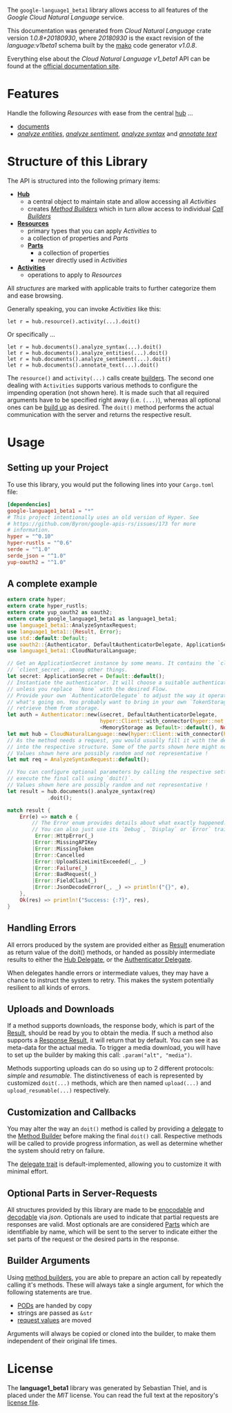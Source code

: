 <!---
DO NOT EDIT !
This file was generated automatically from 'src/mako/api/README.md.mako'
DO NOT EDIT !
-->
The `google-language1_beta1` library allows access to all features of the *Google Cloud Natural Language* service.

This documentation was generated from *Cloud Natural Language* crate version *1.0.8+20180930*, where *20180930* is the exact revision of the *language:v1beta1* schema built by the [mako](http://www.makotemplates.org/) code generator *v1.0.8*.

Everything else about the *Cloud Natural Language* *v1_beta1* API can be found at the
[official documentation site](https://cloud.google.com/natural-language/).
# Features

Handle the following *Resources* with ease from the central [hub](https://docs.rs/google-language1_beta1/1.0.8+20180930/google_language1_beta1/struct.CloudNaturalLanguage.html) ... 

* [documents](https://docs.rs/google-language1_beta1/1.0.8+20180930/google_language1_beta1/struct.Document.html)
 * [*analyze entities*](https://docs.rs/google-language1_beta1/1.0.8+20180930/google_language1_beta1/struct.DocumentAnalyzeEntityCall.html), [*analyze sentiment*](https://docs.rs/google-language1_beta1/1.0.8+20180930/google_language1_beta1/struct.DocumentAnalyzeSentimentCall.html), [*analyze syntax*](https://docs.rs/google-language1_beta1/1.0.8+20180930/google_language1_beta1/struct.DocumentAnalyzeSyntaxCall.html) and [*annotate text*](https://docs.rs/google-language1_beta1/1.0.8+20180930/google_language1_beta1/struct.DocumentAnnotateTextCall.html)




# Structure of this Library

The API is structured into the following primary items:

* **[Hub](https://docs.rs/google-language1_beta1/1.0.8+20180930/google_language1_beta1/struct.CloudNaturalLanguage.html)**
    * a central object to maintain state and allow accessing all *Activities*
    * creates [*Method Builders*](https://docs.rs/google-language1_beta1/1.0.8+20180930/google_language1_beta1/trait.MethodsBuilder.html) which in turn
      allow access to individual [*Call Builders*](https://docs.rs/google-language1_beta1/1.0.8+20180930/google_language1_beta1/trait.CallBuilder.html)
* **[Resources](https://docs.rs/google-language1_beta1/1.0.8+20180930/google_language1_beta1/trait.Resource.html)**
    * primary types that you can apply *Activities* to
    * a collection of properties and *Parts*
    * **[Parts](https://docs.rs/google-language1_beta1/1.0.8+20180930/google_language1_beta1/trait.Part.html)**
        * a collection of properties
        * never directly used in *Activities*
* **[Activities](https://docs.rs/google-language1_beta1/1.0.8+20180930/google_language1_beta1/trait.CallBuilder.html)**
    * operations to apply to *Resources*

All *structures* are marked with applicable traits to further categorize them and ease browsing.

Generally speaking, you can invoke *Activities* like this:

```Rust,ignore
let r = hub.resource().activity(...).doit()
```

Or specifically ...

```ignore
let r = hub.documents().analyze_syntax(...).doit()
let r = hub.documents().analyze_entities(...).doit()
let r = hub.documents().analyze_sentiment(...).doit()
let r = hub.documents().annotate_text(...).doit()
```

The `resource()` and `activity(...)` calls create [builders][builder-pattern]. The second one dealing with `Activities` 
supports various methods to configure the impending operation (not shown here). It is made such that all required arguments have to be 
specified right away (i.e. `(...)`), whereas all optional ones can be [build up][builder-pattern] as desired.
The `doit()` method performs the actual communication with the server and returns the respective result.

# Usage

## Setting up your Project

To use this library, you would put the following lines into your `Cargo.toml` file:

```toml
[dependencies]
google-language1_beta1 = "*"
# This project intentionally uses an old version of Hyper. See
# https://github.com/Byron/google-apis-rs/issues/173 for more
# information.
hyper = "^0.10"
hyper-rustls = "^0.6"
serde = "^1.0"
serde_json = "^1.0"
yup-oauth2 = "^1.0"
```

## A complete example

```Rust
extern crate hyper;
extern crate hyper_rustls;
extern crate yup_oauth2 as oauth2;
extern crate google_language1_beta1 as language1_beta1;
use language1_beta1::AnalyzeSyntaxRequest;
use language1_beta1::{Result, Error};
use std::default::Default;
use oauth2::{Authenticator, DefaultAuthenticatorDelegate, ApplicationSecret, MemoryStorage};
use language1_beta1::CloudNaturalLanguage;

// Get an ApplicationSecret instance by some means. It contains the `client_id` and 
// `client_secret`, among other things.
let secret: ApplicationSecret = Default::default();
// Instantiate the authenticator. It will choose a suitable authentication flow for you, 
// unless you replace  `None` with the desired Flow.
// Provide your own `AuthenticatorDelegate` to adjust the way it operates and get feedback about 
// what's going on. You probably want to bring in your own `TokenStorage` to persist tokens and
// retrieve them from storage.
let auth = Authenticator::new(&secret, DefaultAuthenticatorDelegate,
                              hyper::Client::with_connector(hyper::net::HttpsConnector::new(hyper_rustls::TlsClient::new())),
                              <MemoryStorage as Default>::default(), None);
let mut hub = CloudNaturalLanguage::new(hyper::Client::with_connector(hyper::net::HttpsConnector::new(hyper_rustls::TlsClient::new())), auth);
// As the method needs a request, you would usually fill it with the desired information
// into the respective structure. Some of the parts shown here might not be applicable !
// Values shown here are possibly random and not representative !
let mut req = AnalyzeSyntaxRequest::default();

// You can configure optional parameters by calling the respective setters at will, and
// execute the final call using `doit()`.
// Values shown here are possibly random and not representative !
let result = hub.documents().analyze_syntax(req)
             .doit();

match result {
    Err(e) => match e {
        // The Error enum provides details about what exactly happened.
        // You can also just use its `Debug`, `Display` or `Error` traits
         Error::HttpError(_)
        |Error::MissingAPIKey
        |Error::MissingToken
        |Error::Cancelled
        |Error::UploadSizeLimitExceeded(_, _)
        |Error::Failure(_)
        |Error::BadRequest(_)
        |Error::FieldClash(_)
        |Error::JsonDecodeError(_, _) => println!("{}", e),
    },
    Ok(res) => println!("Success: {:?}", res),
}

```
## Handling Errors

All errors produced by the system are provided either as [Result](https://docs.rs/google-language1_beta1/1.0.8+20180930/google_language1_beta1/enum.Result.html) enumeration as return value of 
the doit() methods, or handed as possibly intermediate results to either the 
[Hub Delegate](https://docs.rs/google-language1_beta1/1.0.8+20180930/google_language1_beta1/trait.Delegate.html), or the [Authenticator Delegate](https://docs.rs/yup-oauth2/*/yup_oauth2/trait.AuthenticatorDelegate.html).

When delegates handle errors or intermediate values, they may have a chance to instruct the system to retry. This 
makes the system potentially resilient to all kinds of errors.

## Uploads and Downloads
If a method supports downloads, the response body, which is part of the [Result](https://docs.rs/google-language1_beta1/1.0.8+20180930/google_language1_beta1/enum.Result.html), should be
read by you to obtain the media.
If such a method also supports a [Response Result](https://docs.rs/google-language1_beta1/1.0.8+20180930/google_language1_beta1/trait.ResponseResult.html), it will return that by default.
You can see it as meta-data for the actual media. To trigger a media download, you will have to set up the builder by making
this call: `.param("alt", "media")`.

Methods supporting uploads can do so using up to 2 different protocols: 
*simple* and *resumable*. The distinctiveness of each is represented by customized 
`doit(...)` methods, which are then named `upload(...)` and `upload_resumable(...)` respectively.

## Customization and Callbacks

You may alter the way an `doit()` method is called by providing a [delegate](https://docs.rs/google-language1_beta1/1.0.8+20180930/google_language1_beta1/trait.Delegate.html) to the 
[Method Builder](https://docs.rs/google-language1_beta1/1.0.8+20180930/google_language1_beta1/trait.CallBuilder.html) before making the final `doit()` call. 
Respective methods will be called to provide progress information, as well as determine whether the system should 
retry on failure.

The [delegate trait](https://docs.rs/google-language1_beta1/1.0.8+20180930/google_language1_beta1/trait.Delegate.html) is default-implemented, allowing you to customize it with minimal effort.

## Optional Parts in Server-Requests

All structures provided by this library are made to be [enocodable](https://docs.rs/google-language1_beta1/1.0.8+20180930/google_language1_beta1/trait.RequestValue.html) and 
[decodable](https://docs.rs/google-language1_beta1/1.0.8+20180930/google_language1_beta1/trait.ResponseResult.html) via *json*. Optionals are used to indicate that partial requests are responses 
are valid.
Most optionals are are considered [Parts](https://docs.rs/google-language1_beta1/1.0.8+20180930/google_language1_beta1/trait.Part.html) which are identifiable by name, which will be sent to 
the server to indicate either the set parts of the request or the desired parts in the response.

## Builder Arguments

Using [method builders](https://docs.rs/google-language1_beta1/1.0.8+20180930/google_language1_beta1/trait.CallBuilder.html), you are able to prepare an action call by repeatedly calling it's methods.
These will always take a single argument, for which the following statements are true.

* [PODs][wiki-pod] are handed by copy
* strings are passed as `&str`
* [request values](https://docs.rs/google-language1_beta1/1.0.8+20180930/google_language1_beta1/trait.RequestValue.html) are moved

Arguments will always be copied or cloned into the builder, to make them independent of their original life times.

[wiki-pod]: http://en.wikipedia.org/wiki/Plain_old_data_structure
[builder-pattern]: http://en.wikipedia.org/wiki/Builder_pattern
[google-go-api]: https://github.com/google/google-api-go-client

# License
The **language1_beta1** library was generated by Sebastian Thiel, and is placed 
under the *MIT* license.
You can read the full text at the repository's [license file][repo-license].

[repo-license]: https://github.com/Byron/google-apis-rsblob/master/LICENSE.md
